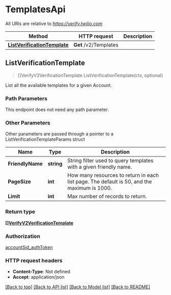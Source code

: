 # TemplatesApi

All URIs are relative to *https://verify.twilio.com*

Method | HTTP request | Description
------------- | ------------- | -------------
[**ListVerificationTemplate**](TemplatesApi.md#ListVerificationTemplate) | **Get** /v2/Templates | 



## ListVerificationTemplate

> []VerifyV2VerificationTemplate ListVerificationTemplate(ctx, optional)



List all the available templates for a given Account.

### Path Parameters

This endpoint does not need any path parameter.

### Other Parameters

Other parameters are passed through a pointer to a ListVerificationTemplateParams struct


Name | Type | Description
------------- | ------------- | -------------
**FriendlyName** | **string** | String filter used to query templates with a given friendly name.
**PageSize** | **int** | How many resources to return in each list page. The default is 50, and the maximum is 1000.
**Limit** | **int** | Max number of records to return.

### Return type

[**[]VerifyV2VerificationTemplate**](VerifyV2VerificationTemplate.md)

### Authorization

[accountSid_authToken](../README.md#accountSid_authToken)

### HTTP request headers

- **Content-Type**: Not defined
- **Accept**: application/json

[[Back to top]](#) [[Back to API list]](../README.md#documentation-for-api-endpoints)
[[Back to Model list]](../README.md#documentation-for-models)
[[Back to README]](../README.md)

